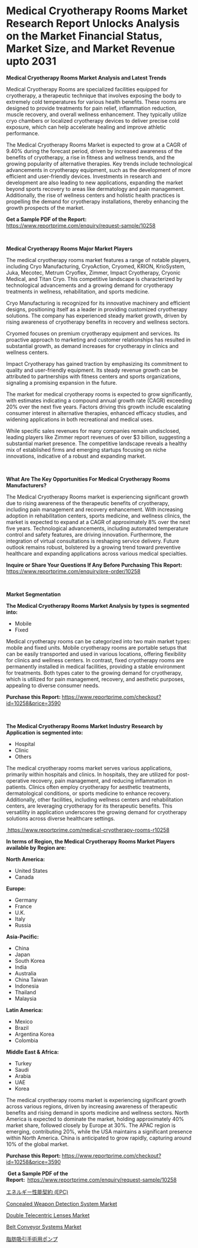 <p><h1>Medical Cryotherapy Rooms Market Research Report Unlocks Analysis on the Market Financial Status, Market Size, and Market Revenue upto 2031</h1></p><p><strong>Medical Cryotherapy Rooms Market Analysis and Latest Trends</strong></p>
<p><p>Medical Cryotherapy Rooms are specialized facilities equipped for cryotherapy, a therapeutic technique that involves exposing the body to extremely cold temperatures for various health benefits. These rooms are designed to provide treatments for pain relief, inflammation reduction, muscle recovery, and overall wellness enhancement. They typically utilize cryo chambers or localized cryotherapy devices to deliver precise cold exposure, which can help accelerate healing and improve athletic performance.</p><p>The Medical Cryotherapy Rooms Market is expected to grow at a CAGR of 9.40% during the forecast period, driven by increased awareness of the benefits of cryotherapy, a rise in fitness and wellness trends, and the growing popularity of alternative therapies. Key trends include technological advancements in cryotherapy equipment, such as the development of more efficient and user-friendly devices. Investments in research and development are also leading to new applications, expanding the market beyond sports recovery to areas like dermatology and pain management. Additionally, the rise of wellness centers and holistic health practices is propelling the demand for cryotherapy installations, thereby enhancing the growth prospects of the market.</p></p>
<p><strong>Get a Sample PDF of the Report:&nbsp;</strong> <a href="https://www.reportprime.com/enquiry/request-sample/10258">https://www.reportprime.com/enquiry/request-sample/10258</a></p>
<p>&nbsp;</p>
<p><strong>Medical Cryotherapy Rooms Major Market Players</strong></p>
<p><p>The medical cryotherapy rooms market features a range of notable players, including Cryo Manufacturing, CryoAction, Cryomed, KRION, KrioSystem, Juka, Mecotec, Metrum Cryoflex, Zimmer, Impact Cryotherapy, Cryonic Medical, and Titan Cryo. This competitive landscape is characterized by technological advancements and a growing demand for cryotherapy treatments in wellness, rehabilitation, and sports medicine.</p><p>Cryo Manufacturing is recognized for its innovative machinery and efficient designs, positioning itself as a leader in providing customized cryotherapy solutions. The company has experienced steady market growth, driven by rising awareness of cryotherapy benefits in recovery and wellness sectors.</p><p>Cryomed focuses on premium cryotherapy equipment and services. Its proactive approach to marketing and customer relationships has resulted in substantial growth, as demand increases for cryotherapy in clinics and wellness centers. </p><p>Impact Cryotherapy has gained traction by emphasizing its commitment to quality and user-friendly equipment. Its steady revenue growth can be attributed to partnerships with fitness centers and sports organizations, signaling a promising expansion in the future.</p><p>The market for medical cryotherapy rooms is expected to grow significantly, with estimates indicating a compound annual growth rate (CAGR) exceeding 20% over the next five years. Factors driving this growth include escalating consumer interest in alternative therapies, enhanced efficacy studies, and widening applications in both recreational and medical uses.</p><p>While specific sales revenues for many companies remain undisclosed, leading players like Zimmer report revenues of over $3 billion, suggesting a substantial market presence. The competitive landscape reveals a healthy mix of established firms and emerging startups focusing on niche innovations, indicative of a robust and expanding market.</p></p>
<p>&nbsp;</p>
<p><strong>What Are The Key Opportunities For Medical Cryotherapy Rooms Manufacturers?</strong></p>
<p><p>The Medical Cryotherapy Rooms market is experiencing significant growth due to rising awareness of the therapeutic benefits of cryotherapy, including pain management and recovery enhancement. With increasing adoption in rehabilitation centers, sports medicine, and wellness clinics, the market is expected to expand at a CAGR of approximately 8% over the next five years. Technological advancements, including automated temperature control and safety features, are driving innovation. Furthermore, the integration of virtual consultations is reshaping service delivery. Future outlook remains robust, bolstered by a growing trend toward preventive healthcare and expanding applications across various medical specialties.</p></p>
<p><strong>Inquire or Share Your Questions If Any Before Purchasing This Report:</strong> <a href="https://www.reportprime.com/enquiry/pre-order/10258">https://www.reportprime.com/enquiry/pre-order/10258</a></p>
<p>&nbsp;</p>
<p><strong>Market Segmentation</strong></p>
<p><strong>The Medical Cryotherapy Rooms Market Analysis by types is segmented into:</strong></p>
<p><ul><li>Mobile</li><li>Fixed</li></ul></p>
<p><p>Medical cryotherapy rooms can be categorized into two main market types: mobile and fixed units. Mobile cryotherapy rooms are portable setups that can be easily transported and used in various locations, offering flexibility for clinics and wellness centers. In contrast, fixed cryotherapy rooms are permanently installed in medical facilities, providing a stable environment for treatments. Both types cater to the growing demand for cryotherapy, which is utilized for pain management, recovery, and aesthetic purposes, appealing to diverse consumer needs.</p></p>
<p><strong>Purchase this Report:&nbsp;</strong><a href="https://www.reportprime.com/checkout?id=10258&price=3590">https://www.reportprime.com/checkout?id=10258&price=3590</a></p>
<p>&nbsp;</p>
<p><strong>The Medical Cryotherapy Rooms Market Industry Research by Application is segmented into:</strong></p>
<p><ul><li>Hospital</li><li>Clinic</li><li>Others</li></ul></p>
<p><p>The medical cryotherapy rooms market serves various applications, primarily within hospitals and clinics. In hospitals, they are utilized for post-operative recovery, pain management, and reducing inflammation in patients. Clinics often employ cryotherapy for aesthetic treatments, dermatological conditions, or sports medicine to enhance recovery. Additionally, other facilities, including wellness centers and rehabilitation centers, are leveraging cryotherapy for its therapeutic benefits. This versatility in application underscores the growing demand for cryotherapy solutions across diverse healthcare settings.</p></p>
<p><a href="https://www.reportprime.com/medical-cryotherapy-rooms-r10258">&nbsp;https://www.reportprime.com/medical-cryotherapy-rooms-r10258</a></p>
<p><strong>In terms of Region, the Medical Cryotherapy Rooms Market Players available by Region are:</strong></p>
<p>
    <p> <strong> North America: </strong>
        <ul>
            <li>United States</li>
            <li>Canada</li>
        </ul>
        </p> 
    <p> <strong> Europe: </strong>
        <ul>
            <li>Germany</li>
            <li>France</li>
            <li>U.K.</li>
            <li>Italy</li>
            <li>Russia</li>
        </ul>
        </p> 
    <p> <strong> Asia-Pacific: </strong>
        <ul>
            <li>China</li>
            <li>Japan</li>
            <li>South Korea</li>
            <li>India</li>
            <li>Australia</li>
            <li>China Taiwan</li>
            <li>Indonesia</li>
            <li>Thailand</li>
            <li>Malaysia</li>
        </ul>
        </p> 
    <p> <strong> Latin America: </strong>
        <ul>
            <li>Mexico</li>
            <li>Brazil</li>
            <li>Argentina Korea</li>
            <li>Colombia</li>
        </ul>
        </p> 
    <p> <strong> Middle East & Africa: </strong>
        <ul>
            <li>Turkey</li>
            <li>Saudi</li>
            <li>Arabia</li>
            <li>UAE</li>
            <li>Korea</li>
        </ul>
    </p>
    </p>
<p><p>The medical cryotherapy rooms market is experiencing significant growth across various regions, driven by increasing awareness of therapeutic benefits and rising demand in sports medicine and wellness sectors. North America is expected to dominate the market, holding approximately 40% market share, followed closely by Europe at 30%. The APAC region is emerging, contributing 20%, while the USA maintains a significant presence within North America. China is anticipated to grow rapidly, capturing around 10% of the global market.</p></p>
<p><strong>Purchase this Report: </strong><a href="https://www.reportprime.com/checkout?id=10258&price=3590">https://www.reportprime.com/checkout?id=10258&price=3590</a></p>
<p>&nbsp;<strong>Get a Sample PDF of the Report:&nbsp;&nbsp;</strong><a href="https://www.reportprime.com/enquiry/request-sample/10258">https://www.reportprime.com/enquiry/request-sample/10258</a></p>
<p><strong></strong></p>
<p><p><a href="https://medium.com/@royfoote921/energy-performance-contracting-epc-market-%E3%81%AF-%E3%82%B3%E3%82%B9%E3%83%88%E7%AE%A1%E7%90%86%E3%81%A8%E5%8A%B9%E7%8E%87%E5%90%91%E4%B8%8A%E3%82%92%E5%84%AA%E5%85%88%E3%81%97%E3%81%BE%E3%81%99-%E3%81%95%E3%82%89%E3%81%AB-%E5%A0%B1%E5%91%8A%E6%9B%B8%E3%81%AF%E5%B8%82%E5%A0%B4%E3%81%AE%E9%9C%80%E8%A6%81%E9%9D%A2%E3%81%A8%E4%BE%9B%E7%B5%A6%E9%9D%A2%E3%81%AE%E4%B8%A1%E6%96%B9%E3%82%92%E3%82%AB%E3%83%90%E3%83%BC%E3%81%97%E3%81%A6%E3%81%84%E3%81%BE%E3%81%99-59082efd592c?postPublishedType=initial">エネルギー性能契約 (EPC)</a></p><p><a href="https://medium.com/@stephanmorissette/global-concealed-weapon-detection-system-industry-analysis-share-growth-trends-and-forecast-6aef8d1b595d?postPublishedType=initial">Concealed Weapon Detection System Market</a></p><p><a href="https://issuu.com/reportprime-2/docs/double-telecentric-lenses-market-si_d6e51e7ae43f54">Double Telecentric Lenses Market</a></p><p><a href="https://www.linkedin.com/pulse/belt-conveyor-systems-market-investigation-industry-u1vse?trackingId=9W9zSLUbRR2EEqCtRVwo6Q%3D%3D">Belt Conveyor Systems Market</a></p><p><a href="https://medium.com/@scotttyesha/liposuction-surgical-pumps-market-%E3%81%AE%E3%82%B0%E3%83%AD%E3%83%BC%E3%83%90%E3%83%AB%E5%B8%82%E5%A0%B4%E6%A6%82%E8%A6%81%E3%81%AF-%E4%B8%96%E7%95%8C%E3%81%8A%E3%82%88%E3%81%B3%E4%B8%BB%E8%A6%81%E5%B8%82%E5%A0%B4%E3%81%AB%E3%81%8A%E3%81%91%E3%82%8B%E6%A5%AD%E7%95%8C%E3%81%AB%E5%BD%B1%E9%9F%BF%E3%82%92%E4%B8%8E%E3%81%88%E3%82%8B%E4%B8%BB%E8%A6%81%E3%81%AA%E3%83%88%E3%83%AC%E3%83%B3%E3%83%89%E3%81%AB%E3%81%A4%E3%81%84%E3%81%A6-%E7%8B%AC%E8%87%AA%E3%81%AE%E8%A6%96%E7%82%B9%E3%82%92%E6%8F%90%E4%BE%9B%E3%81%97%E3%81%BE%E3%81%99-d1ebe33f67e0?postPublishedType=initial">脂肪吸引手術用ポンプ</a></p></p>